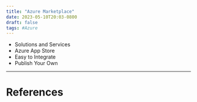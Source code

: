 ```yaml
---
title: "Azure Marketplace"
date: 2023-05-10T20:03-0800
draft: false
tags: #Azure
---
```


- Solutions and Services
- Azure App Store
- Easy to Integrate
- Publish Your Own

---
# References
